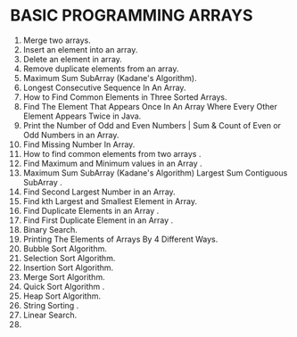# BASIC PROGRAMMING ARRAYS
1. Merge two arrays.
2. Insert an element into an array.
3. Delete an element in array.
4. Remove duplicate elements from an array.
5. Maximum Sum SubArray (Kadane's Algorithm).
6. Longest Consecutive Sequence In An Array.
7. How to Find Common Elements in Three Sorted Arrays.
8. Find The Element That Appears Once In An Array Where Every Other Element Appears Twice in Java.
9. Print the Number of Odd and Even Numbers | Sum & Count of Even or Odd Numbers in an Array.
10. Find Missing Number In Array.
11. How to find common elements from two arrays .
12. Find Maximum and Minimum values in an Array .
13. Maximum Sum SubArray (Kadane's Algorithm) Largest Sum Contiguous SubArray .
14. Find Second Largest Number in an Array.
15. Find kth Largest and Smallest Element in Array.
16. Find Duplicate Elements in an Array .
17. Find First Duplicate Element in an Array .
18. Binary Search.
19. Printing The Elements of Arrays By 4 Different Ways.
20. Bubble Sort Algorithm.
21. Selection Sort Algorithm.
22. Insertion Sort Algorithm.
23. Merge Sort Algorithm.
24. Quick Sort Algorithm .
25. Heap Sort Algorithm.
26. String Sorting .
27. Linear Search.
28. 